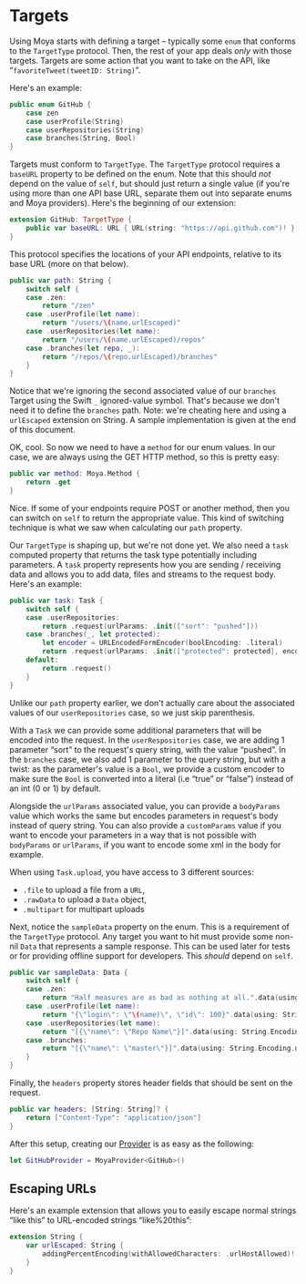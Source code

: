 # Targets

Using Moya starts with defining a target – typically some `enum` that conforms
to the `TargetType` protocol. Then, the rest of your app deals *only* with
those targets. Targets are some action that you want to take on the API,
like “`favoriteTweet(tweetID: String)`”.

Here's an example:

```swift
public enum GitHub {
    case zen
    case userProfile(String)
    case userRepositories(String)
    case branches(String, Bool)
}
```

Targets must conform to `TargetType`. The `TargetType` protocol requires a
`baseURL` property to be defined on the enum. Note that this should *not* depend
on the value of `self`, but should just return a single value (if you're using
more than one API base URL, separate them out into separate enums and Moya
providers). Here's the beginning of our extension:

```swift
extension GitHub: TargetType {
    public var baseURL: URL { URL(string: "https://api.github.com")! }
}
```

This protocol specifies the locations of
your API endpoints, relative to its base URL (more on that below).

```swift
public var path: String {
    switch self {
    case .zen:
        return "/zen"
    case .userProfile(let name):
        return "/users/\(name.urlEscaped)"
    case .userRepositories(let name):
        return "/users/\(name.urlEscaped)/repos"
    case .branches(let repo, _):
        return "/repos/\(repo.urlEscaped)/branches"
    }
}
```

Notice that we're ignoring the second associated value of our `branches` Target using the Swift `_` ignored-value symbol. That's because we don't need it to define the `branches` path.
Note: we're cheating here and using a `urlEscaped` extension on String.
A sample implementation is given at the end of this document.

OK, cool. So now we need to have a `method` for our enum values. In our case, we
are always using the GET HTTP method, so this is pretty easy:

```swift
public var method: Moya.Method {
    return .get
}
```

Nice. If some of your endpoints require POST or another method, then you can switch
on `self` to return the appropriate value. This kind of switching technique is what
we saw when calculating our `path` property.

Our `TargetType` is shaping up, but we're not done yet. We also need a `task`
computed property that returns the task type potentially including parameters.
A `task` property represents how you are sending / receiving data and allows you to add data, files and streams to the request body.
Here's an example:

```swift
public var task: Task {
    switch self {
    case .userRepositories:
        return .request(urlParams: .init(["sort": "pushed"]))
    case .branches(_, let protected):
        let encoder = URLEncodedFormEncoder(boolEncoding: .literal)
        return .request(urlParams: .init(["protected": protected], encoder: encoder))
    default:
        return .request()
    }
}
```

Unlike our `path` property earlier, we don't actually care about the associated values of our `userRepositories` case, so we just skip parenthesis.

With a `Task` we can provide some additional parameters that will be encoded into the request. In the `userRespositories` case, we are adding 1 parameter “sort” to the request's query string, with the value “pushed”.
In the `branches` case, we also add 1 parameter to the query string, but with a twist: as the parameter's value is a `Bool`, we provide a custom encoder to make sure the `Bool` is converted into a literal (i.e “true” or “false”) instead of an int (0 or 1) by default.

Alongside the `urlParams` associated value, you can provide a `bodyParams` value which works the same but encodes parameters in request's body instead of query string.
You can also provide a `customParams` value if you want to encode your parameters in a way that is not possible with `bodyParams` or `urlParams`, if you want to encode some xml in the body for example.

When using `Task.upload`, you have access to 3 different sources: 
- `.file` to upload a file from a `URL`,
- `.rawData` to upload a `Data` object,
- `.multipart` for multipart uploads

Next, notice the `sampleData` property on the enum. This is a requirement of
the `TargetType` protocol. Any target you want to hit must provide some non-nil
`Data` that represents a sample response. This can be used later for tests or
for providing offline support for developers. This *should* depend on `self`.

```swift
public var sampleData: Data {
    switch self {
    case .zen:
        return "Half measures are as bad as nothing at all.".data(using: String.Encoding.utf8)!
    case .userProfile(let name):
        return "{\"login\": \"\(name)\", \"id\": 100}".data(using: String.Encoding.utf8)!
    case .userRepositories(let name):
        return "[{\"name\": \"Repo Name\"}]".data(using: String.Encoding.utf8)!
    case .branches:
        return "[{\"name\": \"master\"}]".data(using: String.Encoding.utf8)!
    }
}
```

Finally, the `headers` property stores header fields that should be sent on the request.

```swift
public var headers: [String: String]? {
    return ["Content-Type": "application/json"]
}
```

After this setup, creating our [Provider](Providers.md) is as easy as the following:

```swift
let GitHubProvider = MoyaProvider<GitHub>()
```

Escaping URLs
-------------

Here's an example extension that allows you to easily escape normal strings
“like this” to URL-encoded strings “like%20this”:

```swift
extension String {
    var urlEscaped: String {
        addingPercentEncoding(withAllowedCharacters: .urlHostAllowed)!
    }
}
```
